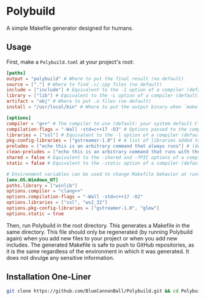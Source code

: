 # Polybuild
A simple Makefile generator designed for humans.

## Usage
First, make a `Polybuild.toml` at your project's root:
```toml
[paths]
output = "polybuild" # Where to put the final result (no default)
source = ["."] # Where to find .c/.cpp files (no default)
include = ["include"] # Equivalent to the -I option of a compiler (default: empty)
library = ["lib"] # Equivalent to the -L option of a compiler (default: your system default C++ library paths)
artifact = "obj" # Where to put .o files (no default)
install = "/usr/local/bin" # Where to put the output binary when `make install` is executed (default: empty)

[options]
compiler = "g++" # The compiler to use (default: your system default C++ compiler)
compilation-flags = "-Wall -std=c++17 -O3" # Options passed to the compiler (default: your system default C++ compiler flags)
libraries = ["ssl"] # Equivalent to the -l option of a compiler (default: empty)
pkg-config-libraries = ["gstreamer-1.0"] # A list of libraries added to `compilation-flags` and `libraries` with `pkg-config`
preludes = ["echo this is an arbitrary command that always runs"] # (default: empty)
clean-preludes = ["echo this is an arbitrary command that runs with the clean target"] # (default: empty)
shared = false # Equivalent to the -shared and -fPIC options of a compiler (default: false)
static = false # Equivalent to the -static option of a compiler (default: false)

# Environment variables can be used to change Makefile behavior at runtime
[env.OS.Windows_NT]
paths.library = ["winlib"]
options.compiler = "clang++"
options.compilation-flags = "-Wall -std=c++17 -O2"
options.libraries = ["ssl", "ws2_32"]
options.pkg-config-libraries = ["gstreamer-1.0", "glew"]
options.static = true
```
Then, run Polybuild in the root directory. This generates a Makefile in the same directory. This file should only be regenerated (by running Polybuild again) when you add new files to your project or when you add new includes. The generated Makefile is safe to push to GitHub repositories, as it is the same regardless of the environment in which it was generated. It does not divulge any sensitive information.

## Installation One-Liner
```sh
git clone https://github.com/BlueCannonBall/Polybuild.git && cd Polybuild && make && sudo make install && cd ..
```
